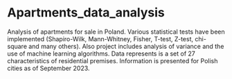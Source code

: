 # Apartments_data_analysis
Analysis of apartments for sale in Poland.
Various statistical tests have been implemented (Shapiro-Wilk, Mann-Whitney, Fisher, T-test, Z-test, chi-square and many others). Also project
includes analysis of variance and the use of machine learning algorithms. Data represents
is a set of 27 characteristics of residential premises. Information is presented for Polish cities as of September 2023.

